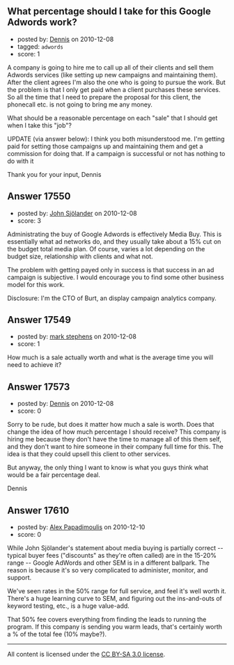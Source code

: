 ## What percentage should I take for this Google Adwords work?

- posted by: [Dennis](https://stackexchange.com/users/-1/3808-dennis) on 2010-12-08
- tagged: `adwords`
- score: 1

A company is going to hire me to call up all of their clients and sell them Adwords services (like setting up new campaigns and maintaining them).
After the client agrees I'm also the one who is going to pursue the work.
But the problem is that I only get paid when a client purchases these services.
So all the time that I need to prepare the proposal for this client, the phonecall etc. is not going to bring me any money.

What should be a reasonable percentage on each "sale" that I should get when I take this "job"?

UPDATE (via answer below): I think you both misunderstood me. I'm getting paid for setting those campaigns up and maintaining them and get a commission for doing that. If a campaign is successful or not has nothing to do with it

Thank you for your input,
Dennis


## Answer 17550

- posted by: [John Sjölander](https://stackexchange.com/users/-1/5866-john-sj-lander) on 2010-12-08
- score: 3

Administrating the buy of Google Adwords is effectively Media Buy. This is essentially what ad networks do, and they usually take about a 15% cut on the budget total media plan. Of course, varies a lot depending on the budget size, relationship with clients and what not.

The problem with getting payed only in success is that success in an ad campaign is subjective. I would encourage you to find some other business model for this work.

Disclosure: I'm the CTO of Burt, an display campaign analytics company.


## Answer 17549

- posted by: [mark stephens](https://stackexchange.com/users/-1/212-mark-stephens) on 2010-12-08
- score: 1

How much is a sale actually worth and what is the average time you will need to achieve it?


## Answer 17573

- posted by: [Dennis](https://stackexchange.com/users/-1/3808-dennis) on 2010-12-08
- score: 0

Sorry to be rude, but does it matter how much a sale is worth.
Does that change the idea of how much percentage I should receive?
This company is hiring me because they don't have the time to manage all of this them self,
and they don't want to hire someone in their company full time for this.
The idea is that they could upsell this client to other services.

But anyway, the only thing I want to know is what you guys think what would be a fair percentage deal.

Dennis


## Answer 17610

- posted by: [Alex Papadimoulis](https://stackexchange.com/users/-1/123-alex-papadimoulis) on 2010-12-10
- score: 0

While John Sjölander's statement about media buying is partially correct -- typical buyer fees ("discounts" as they're often called) are in the 15-20% range -- Google AdWords and other SEM is in a different ballpark. The reason is because it's so very complicated to administer, monitor, and support.

We've seen rates in the 50% range for full service, and feel it's well worth it. There's a huge learning curve to SEM, and figuring out the ins-and-outs of keyword testing, etc., is a huge value-add. 

That 50% fee covers everything from finding the leads to running the program. If this company is sending you warm leads, that's certainly worth a % of the total fee (10% maybe?). 



---

All content is licensed under the [CC BY-SA 3.0 license](https://creativecommons.org/licenses/by-sa/3.0/).
